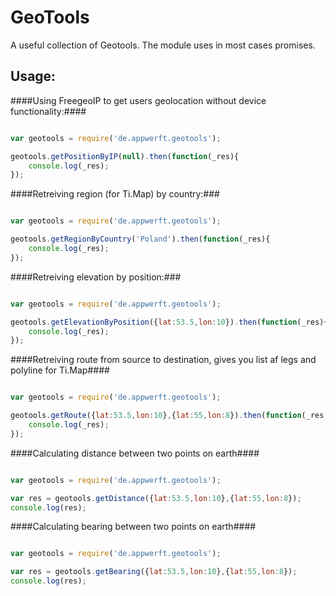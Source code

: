 GeoTools
========

A useful collection of Geotools. The module uses in most cases promises.

Usage:
-----
####Using FreegeoIP to get users geolocation without device functionality:####

```javascript

var geotools = require('de.appwerft.geotools');

geotools.getPositionByIP(null).then(function(_res){
    console.log(_res);
});

```

####Retreiving region (for Ti.Map) by country:###

```javascript

var geotools = require('de.appwerft.geotools');

geotools.getRegionByCountry('Poland').then(function(_res){
    console.log(_res);
});
```

####Retreiving elevation by position:###

```javascript

var geotools = require('de.appwerft.geotools');

geotools.getElevationByPosition({lat:53.5,lon:10}).then(function(_res){
    console.log(_res);
});
```



####Retreiving route from source to destination, gives you list af legs and polyline for Ti.Map####

```javascript

var geotools = require('de.appwerft.geotools');

geotools.getRoute({lat:53.5,lon:10},{lat:55,lon:8}).then(function(_res){
    console.log(_res);
});
```

####Calculating distance between two points on earth####

```javascript

var geotools = require('de.appwerft.geotools');

var res = geotools.getDistance({lat:53.5,lon:10},{lat:55,lon:8});
console.log(res);

```

####Calculating bearing between two points on earth####

```javascript

var geotools = require('de.appwerft.geotools');

var res = geotools.getBearing({lat:53.5,lon:10},{lat:55,lon:8});
console.log(res);

```


